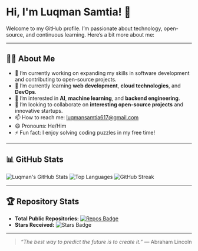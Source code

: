 # Hi, I'm Luqman Samtia! 👋

Welcome to my GitHub profile. I’m passionate about technology, open-source, and continuous learning. Here’s a bit more about me:

---

## 👨‍💻 About Me

- 🔭 I’m currently working on expanding my skills in software development and contributing to open-source projects.
- 🌱 I’m currently learning **web development**, **cloud technologies**, and **DevOps**.
- 👀 I’m interested in **AI**, **machine learning**, and **backend engineering**.
- 💞️ I’m looking to collaborate on **interesting open-source projects** and innovative startups.
- 📫 How to reach me: [luqmansamtia617@gmail.com](mailto:luqmansamtia617@gmail.com)
- 😄 Pronouns: He/Him
- ⚡ Fun fact: I enjoy solving coding puzzles in my free time!

---

## 📊 GitHub Stats

![Luqman's GitHub Stats](https://github-readme-stats.vercel.app/api?username=luqman-samtia&show_icons=true&theme=github_dark)
![Top Languages](https://github-readme-stats.vercel.app/api/top-langs/?username=luqman-samtia&layout=compact&theme=github_dark)
![GitHub Streak](https://streak-stats.demolab.com/?user=luqman-samtia&theme=github-dark)

---

## 🏆 Repository Stats

- **Total Public Repositories:** [![Repos Badge](https://img.shields.io/badge/dynamic/json?color=blue&label=Repos&query=%24.public_repos&url=https%3A%2F%2Fapi.github.com%2Fusers%2Fluqman-samtia)](https://github.com/luqman-samtia?tab=repositories)
- **Stars Received:** ![Stars Badge](https://img.shields.io/github/stars/luqman-samtia?style=flat)

---

> *“The best way to predict the future is to create it.”* — Abraham Lincoln

<!---
luqman-samtia/luqman-samtia is a ✨ special ✨ repository because its `README.md` (this file) appears on your GitHub profile.
You can click the Preview link to take a look at your changes.
--->
